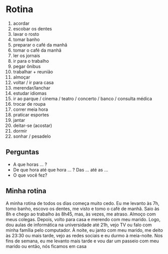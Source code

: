 # Rotina

1. acordar
1. escobar os dentes
1. lavar o rosto
1. tomar banho
1. preparar o café da manhã
1. tomar o café da manhã
1. ler os jornais
1. ir para o trabalho
1. pegar ônibus
1. trabalhar + reunião
1. almoçar
1. voltar / ir para casa
1. merendar/lanchar
1. estudar idiomas
1. ir ao parque / cinema / teatro / concerto / banco / consulta médica
1. trocar de roupa
1. correr meia hora
1. praticar esportes
1. jantar
1. deitar-se (acostar)
1. dormir
1. sonhar / pesadelo

## Perguntas

* A que horas ... ?
* De que hora até que hora ... ? Das ... até as ...
* O que você fez?

## Minha rotina

A minha rotina de todos os dias começa muito cedo. Eu me levanto às 7h, tomo banho, escovo os dentes, me visto e tomo o café de manhã.
Saio às 8h e chego ao trabalho às 8h45, mas, às vezes, me atraso. Almoço com meus colegas. Depois, volto para casa e merendo com meu marido.
Logo, dou aulas de informática na universidade até 21h, vejo TV ou falo com minha família pelo computador. À noite, eu janto com meu marido, me deito às 23:30 ou mais tarde, vejo as redes sociais e eu durmo à meia-noite. Nos fins de semana, eu me levanto mais tarde e vou dar um passeio com meu marido ou então, nós ficamos em casa
